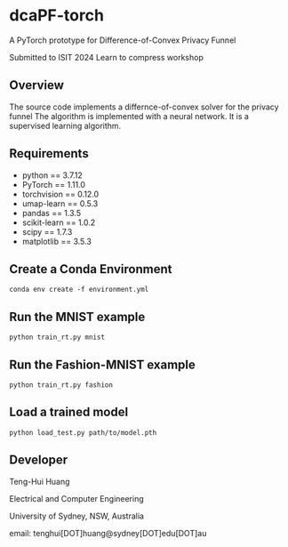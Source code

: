 # dcaPF-torch
A PyTorch prototype for Difference-of-Convex Privacy Funnel

Submitted to ISIT 2024 Learn to compress workshop

## Overview
The source code implements a differnce-of-convex solver for the privacy funnel
The algorithm is implemented with a neural network. It is a supervised learning algorithm.

## Requirements
- python == 3.7.12
- PyTorch == 1.11.0
- torchvision == 0.12.0
- umap-learn == 0.5.3
- pandas == 1.3.5
- scikit-learn == 1.0.2
- scipy == 1.7.3
- matplotlib == 3.5.3

## Create a Conda Environment
```
conda env create -f environment.yml
```

## Run the MNIST example
```
python train_rt.py mnist
```

## Run the Fashion-MNIST example
```
python train_rt.py fashion
```

## Load a trained model
```
python load_test.py path/to/model.pth
```


## Developer
Teng-Hui Huang


Electrical and Computer Engineering


University of Sydney, NSW, Australia


email: tenghui[DOT]huang@sydney[DOT]edu[DOT]au

